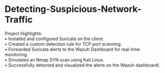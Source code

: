# Detecting-Suspicious-Network-Traffic
Project Highlights:  <br>
• Installed and configured Suricata on the client. <br> 
• Created a custom detection rule for TCP port scanning. <br>
• Forwarded Suricata alerts to the Wazuh Dashboard for real-time monitoring. <br>
• Simulated an Nmap SYN scan using Kali Linux. <br>
• Successfully detected and visualized the alerts on the Wazuh dashboard!. <br>
